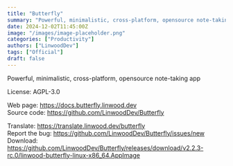 ```yaml
---
title: "Butterfly"
summary: "Powerful, minimalistic, cross-platform, opensource note-taking app"
date: 2024-12-02T11:45:00Z
image: "/images/image-placeholder.png"
categories: ["Productivity"]
authors: ["LinwoodDev"]
tags: ["Official"]
draft: false
---
```


Powerful, minimalistic, cross-platform, opensource note-taking app

License: AGPL-3.0

Web page: <https://docs.butterfly.linwood.dev>  
Source code: <https://github.com/LinwoodDev/Butterfly>

Translate: <https://translate.linwood.dev/butterfly>  
Report the bug: <https://github.com/LinwoodDev/Butterfly/issues/new>  
Download: <https://github.com/LinwoodDev/Butterfly/releases/download/v2.2.3-rc.0/linwood-butterfly-linux-x86_64.AppImage>
